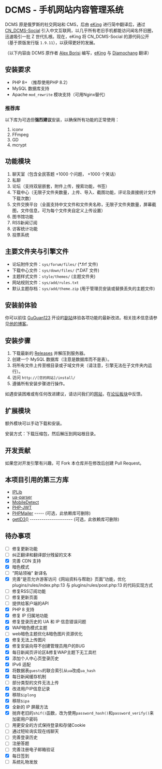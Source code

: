 # DCMS - 手机网站内容管理系统

DCMS 原是俄罗斯的社交网站和 CMS，后由 [eKing](https://github.com/eKing-one) 进行简中翻译后，通过 [CN_DCMS-Social](http://dcms.net.cn/) 引入中文互联网，以几乎所有老旧手机都能访问闻名怀旧圈，迅速吸引一批 Z 世代扎根。现在，eKing 将 CN_DCMS-Social 的源代码公开（基于原版发行版 `1.9.11`），以获得更好的发展。

（以下内容由 DCMS 原作者 [Alex Borisi](mailto:alex-borisi@ya.ru) 编写，[eKing](https://github.com/eKing-one) 与 [Diamochang](https://github.com/Diamochang) 翻译）

## 安装要求

- PHP 8+ （推荐使用PHP 8.2）
- MySQL 数据库支持
- Apache `mod_rewrite` 模块支持（可用Nginx替代）

### 推荐库

以下库为可选但**强烈建议**安装，以确保所有功能的正常使用：

1. iconv
2. FFmpeg
3. GD
4. mcrypt

## 功能模块

1. 聊天室（包含全民答题 +1000 个问题， +1000 个笑话）
2. 私聊
3. 论坛（支持双层嵌套，附件上传，搜索功能，书签）
4. 下载中心（无限子文件夹数量，上传、导入、截图功能，评论及直接统计文件下载次数）
5. 文件交换平台（全面支持中文文件和文件夹名称，无限子文件夹数量，屏幕截图，文件信息，可为每个文件夹自定义上传设置）
6. 图书馆功能
7. RSS新闻订阅
8. 访客统计功能
9. 投票系统

## 主要文件夹与引擎文件

- 论坛附件文件：`sys/forum/files/` (*.frf 文件)
- 下载中心文件：`sys/down/files/` (*.DAT 文件)
- 主题样式文件：`style/themes/` (主题文件夹)
- 网站规则文件：`sys/add/rules.txt`
- 默认主题存档：`sys/add/theme.zip` (用于管理员安装或替换丢失的主题文件)

## 安装前体验

你可以前往 [GuGuan123](https://github.com/guguan123/) 开设的[副站](https://dcms.myredirect.us/)体验各项功能的最新改进。相关技术信息请参见[他的博客](https://blog.guguan.us.kg/2024/08/23/cn_dcms-social-%e5%89%af%e7%ab%99/)。

## 安装步骤

1. 下载最新的 [Releases](https://github.com/guguan123/CN_DCMS-Social/releases/latest) 并解压到服务器。
2. 创建一个 MySQL 数据库（注意是数据库而不是表）。
3. 将所有文件上传至根目录或子域文件夹（请注意，引擎无法在子文件夹内运行）。
4. 访问 `http://[您的网站]/install/`
5. 遵循所有安装步骤进行操作。

如遇安装困难或有任何改进建议，请访问我们的[网站](http://dcms.net.cn/)，在[论坛板块](https://dcms.net.cn/forum/12/20/)中反馈。

## 扩展模块

额外模块可以手动下载和安装。

安装方式：下载压缩包，然后解压到网站根目录。

## 开发贡献

如果您对开发引擎有兴趣，可 Fork 本仓库并在修改后创建 Pull Request。

## 本项目引用的第三方库

- [IPLib](https://github.com/mlocati/ip-lib)
- [ua-parser](https://github.com/ua-parser/uap-php)
- [MobileDetect](https://mobiledetect.net)
- [PHP-JWT](https://github.com/firebase/php-jwt)
- [PHPMailer](https://github.com/PHPMailer/PHPMailer) ----- (可选，此依赖库可删除)
- [getID3()](https://www.getid3.org) ---------------------- (可选，此依赖库可删除)

## 待办事项

- [ ] 修复更新功能
- [ ] 纠正翻译和翻译部分残留的文本
- [x] 完善 CDN 支持
- [x] 暗色模式
- [ ] "网站领袖" 新译名
- [x] 完善“是否允许游客访问《网站资料与帮助》页面”功能，优化 plugins/rules/index.php:13 与 plugins/rules/post.php:13 的代码实现方式
- [ ] 修复RSS订阅功能
- [ ] 修复更新页面
- [ ] 提供给客户端的API
- [X] PHP 8 支持
- [x] 修复 IP 归属地功能
- [x] 修复登录历史的 UA 和 IP 信息错误问题
- [x] WAP暗色模式主题
- [ ] web暗色主题优化&暗色图片资源优化
- [x] 修复无法上传图片
- [x] 修复安装向导不创建管理员用户的BUG
- [x] 每日新闻页评论区&修复WAP主题下无工具栏
- [x] 添加个人中心页登录历史
- [x] IPv6 适配
- [x] 将数据表`guests`的联合索引从`ua`改成`ua_hash`
- [x] 每日新闻缓存机制
- [ ] 部分类型的文件无法上传
- [x] 改进用户IP信息记录
- [x] 移除`$iplong`
- [x] 移除`$ipa`
- [x] 全新的 IP 屏蔽方法
- [x] 抛弃老旧的`shif()`函数，改为使用`password_hash()`和`password_verify()`来加密用户密码
- [ ] 用更安全的方式保持登录和存储Cookie
- [ ] 通过短轮询实现在线聊天
- [ ] 完善登录历史
- [ ] 注册答题
- [ ] 完善注册电子邮箱验证
- [x] 每日签到
- [ ] 系统礼物发放
